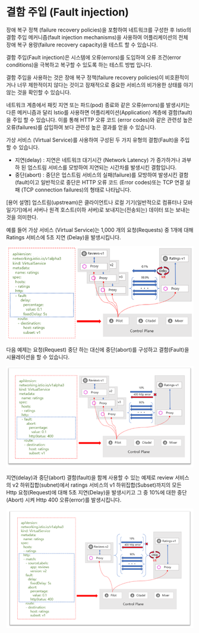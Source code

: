 # 결함 주입 \(Fault injection\)

장애 복구 정책 \(failure recovery policies\)을 포함하여 네트워크를 구성한 후 Istio의 결함 주입 메커니즘\(fault injection mechanisms\)을 사용하여 어플리케이션의 전체 장애 복구 용량\(failure recovery capacity\)을 테스트 할 수 있습니다.

결함 주입\(Fault injection\)은 시스템에 오류\(errors\)를 도입하여 오류 조건\(error conditions\)을 극복하고 복구할 수 있도록 하는 테스트 방법 입니다.

결함 주입을 사용하는 것은 장애 복구 정책\(failure recovery policies\)이 비호환적이거나 너무 제한적이지 않다는 것이고 잠재적으로 중요한 서비스의 비가용한 상태를 야기 않는 것을 확인할 수 있습니다.

네트워크 계층에서 패킷 지연 또는 파드\(pod\) 종료와 같은 오류\(errors\)를 발생시키는 다른 메커니즘과 달리 Istio를 사용하면 어플리케이션\(Application\) 계층에 결함\(fault\)을 주입 할 수 있습니다. 이를 통해 HTTP 오류 코드 \(error codes\)와 같은 관련성 높은 오류\(failures\)를 삽입하여 보다 관련성 높은 결과를 얻을 수 있습니다.

가상 서비스 \(Virtual Service\)를 사용하여 구성된 두 가지 유형의 결함\(Fault\)을 주입 할 수 있습니다.

* 지연\(delay\) : 지연은 네트워크 대기시간 \(Network Latency\) 가 증가하거나 과부하 된 업스트림 서비스를 모방하여 지연되는 시간차를 발생시킨 결함입니다.
* 중단\(abort\) : 중단은 업스트림 서비스의 실패\(failure\)를 모방하여 발생시킨 결함\(fault\)이고 일반적으로 중단은 HTTP 오류 코드 \(Error codes\)또는 TCP 연결 실패 \(TCP connection failures\)의 형태로 나타납니다.

\[용어 설명\] 업스트림\(upstream\)은 클라이언트나 로컬 기기\(일반적으로 컴퓨터나 모바일기기\)에서 서버나 원격 호스트\(이하 서버\)로 보내지는\(전송되는\) 데이터 또는 보내는 것을 의미한다.

예를 들어 가상 서비스 \(Virtual Service\)는 1,000 개의 요청\(Requests\) 중 1개에 대해 Ratings 서비스에 5초 지연 \(Delay\)을 발생시킵니다.

![&#xADF8;&#xB9BC;](../.gitbook/assets/delay_ex.png)

다음 예제는 요청\(Request\) 중단 하는 대신에 중단\(abort\)를 구성하고 결함\(Fault\)을 시뮬레이션을 할 수 있습니다.

![&#xADF8;&#xB9BC;](../.gitbook/assets/requesttimeouts14.png)

지연\(delay\)과 중단\(abort\) 결함\(fault\)을 함께 사용할 수 있는 예제로 review 서비스의 v2 하위집합\(subnet\)에서 ratings 서비스의 v1 하위집합\(Subset\)까지의 모든 Http 요청\(Request\)에 대해 5초 지연\(Delay\)을 발생시키고 그 중 10%에 대한 중단\(Abort\) 시켜 Http 400 오류\(error\)를 발생시킵니다. 

![&#xADF8;&#xB9BC;](../.gitbook/assets/requesttimeouts15.png)

